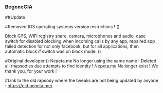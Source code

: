 ### BegoneCIA 

##Update

#Removed IOS operating systems version restrictions ! () 

Block GPS, WIFI registry share, camera, microphones and audio, 
case switch for disabled blocking when incoming calls by any app, 
repaired app failed detection for not only facebook, but for all applications, 
then automatic block if switch was on block mode. ()


#Original developer () 
Nepeta.me No longer using the same name ! Deleted all rhapsodies due attempts to find identity !
Nepeta.me No longer exist ! We thank you, for your work !

#Link to the old rapsody where the tweaks are not being updated by anyone : https://old.nepeta.me/


